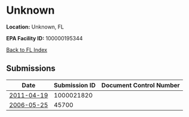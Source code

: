 # Unknown

**Location:** Unknown, FL

**EPA Facility ID:** 100000195344

[Back to FL Index](../../index.md)

## Submissions

| Date | Submission ID | Document Control Number |
|------|--------------|-------------------------|
| [2011-04-19](submissions/1000021820.md) | 1000021820 |  |
| [2006-05-25](submissions/45700.md) | 45700 |  |
